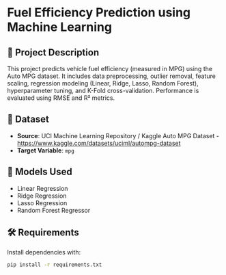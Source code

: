 # Fuel Efficiency Prediction using Machine Learning

## 📌 Project Description
This project predicts vehicle fuel efficiency (measured in MPG) using the Auto MPG dataset. It includes data preprocessing, outlier removal, feature scaling, 
regression modeling (Linear, Ridge, Lasso, Random Forest), hyperparameter tuning, and K-Fold cross-validation. Performance is evaluated using RMSE and R² metrics.

## 📁 Dataset
- **Source**: UCI Machine Learning Repository / Kaggle Auto MPG Dataset - https://www.kaggle.com/datasets/uciml/autompg-dataset
- **Target Variable**: `mpg`

## 🧠 Models Used
- Linear Regression
- Ridge Regression
- Lasso Regression
- Random Forest Regressor

## 🛠️ Requirements
Install dependencies with:

```bash
pip install -r requirements.txt
